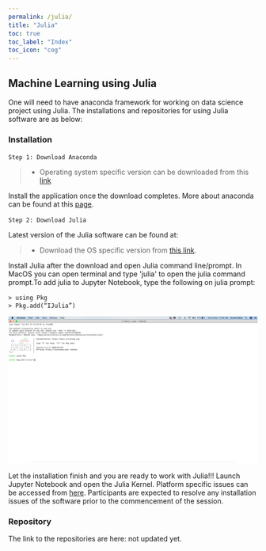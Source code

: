 ```yaml
---
permalink: /julia/
title: "Julia"
toc: true
toc_label: "Index"
toc_icon: "cog"
---
```


## Machine Learning using Julia
One will need to have anaconda framework  for working on data science project using Julia. The installations and repositories for using Julia software are as below:

### Installation

`Step 1: Download Anaconda`

> * Operating system specific version can be downloaded from this [link](https://www.anaconda.com/products/individual) 

Install the application once the download completes. More about anaconda can be found at this [page](https://docs.anaconda.com). 

`Step 2: Download Julia`

Latest version of the Julia software can be found at:

> * Download the OS specific version from [this link](https://julialang.org/downloads/). 

Install Julia after the download and open Julia command line/prompt. In  MacOS you can open terminal and type 'julia' to open the julia command prompt.To add julia to Jupyter Notebook, type the following on julia prompt:

    > using Pkg 
    > Pkg.add(“IJulia”)

![image](/assets/images/Julia_Add.png)

Let the installation finish and you are ready to work with Julia!!! Launch Jupyter Notebook and open the Julia Kernel. Platform specific issues can be accessed from [here](https://julialang.org/downloads/platform/). Participants are expected to resolve any installation issues of the software prior to the commencement of the session.

### Repository
The link to the repositories are here: not updated yet.
